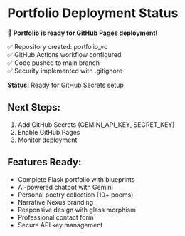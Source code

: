 # Portfolio Deployment Status

🚀 **Portfolio is ready for GitHub Pages deployment!**

✅ Repository created: portfolio_vc  
✅ GitHub Actions workflow configured  
✅ Code pushed to main branch  
✅ Security implemented with .gitignore  

**Status:** Ready for GitHub Secrets setup

## Next Steps:
1. Add GitHub Secrets (GEMINI_API_KEY, SECRET_KEY)
2. Enable GitHub Pages
3. Monitor deployment

## Features Ready:
- Complete Flask portfolio with blueprints
- AI-powered chatbot with Gemini
- Personal poetry collection (10+ poems)
- Narrative Nexus branding
- Responsive design with glass morphism
- Professional contact form
- Secure API key management
